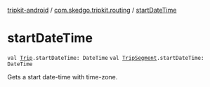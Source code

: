 [tripkit-android](../index.md) / [com.skedgo.tripkit.routing](index.md) / [startDateTime](./start-date-time.md)

# startDateTime

`val `[`Trip`](-trip/index.md)`.startDateTime: DateTime`
`val `[`TripSegment`](-trip-segment/index.md)`.startDateTime: DateTime`

Gets a start date-time with time-zone.

